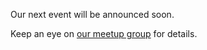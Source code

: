 Our next event will be announced soon.

Keep an eye on [our meetup group](http://www.meetup.com/ctfeds/) for details.
